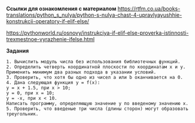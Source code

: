 **Ссылки для ознакомления с материалом**
https://rtfm.co.ua/books-translations/python_s_nulya/python-s-nulya-chast-4-upravlyayushhie-konstrukcii-operatory-if-elif-else/

https://pythonworld.ru/osnovy/instrukciya-if-elif-else-proverka-istinnosti-trexmestnoe-vyrazhenie-ifelse.html

**Задания**
```
1. Вычислить модуль числа без использования библиотечных функций.
2. Определить четверть координатной плоскости по координатам x и y. 
Применить минимум два разных подхода в указании условий.
3. Проверить, что хотя бы одно из чисел a или b оканчивается на 0.
4. Дана следующая функция y = f(x):
y = x + 1.5, при x > 10;
y = 0, при x = 10;
y = -x, при x < 10.
Написать программу, определяющую значение y по введеному значению x. 5. Проверить, что введеные три числа (длины сторон) могут образовать треугольник.
```